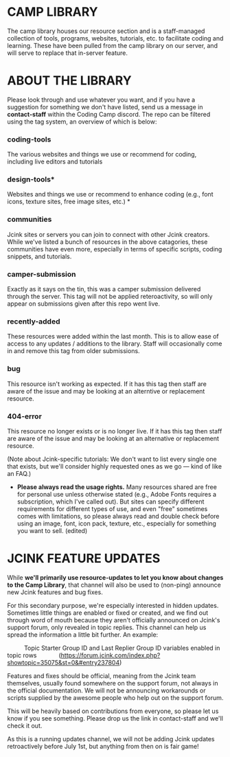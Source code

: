 # CAMP LIBRARY
The camp library houses our resource section and is a staff-managed collection of tools, programs, websites, tutorials, etc. to facilitate coding and learning. These have been pulled from the camp library on our server, and will serve to replace that in-server feature. 

# ABOUT THE LIBRARY

Please look through and use whatever you want, and if you have a suggestion for something we don't have listed, send us a message in **contact-staff** within the Coding Camp discord. The repo can be filtered using the tag system, an overview of which is below:

### coding-tools 
The various websites and things we use or recommend for coding, including live editors and tutorials

### design-tools*
Websites and things we use or recommend to enhance coding (e.g., font icons, texture sites, free image sites, etc.) * 

### communities 
Jcink sites or servers you can join to connect with other Jcink creators. While we've listed a bunch of resources in the above catagories, these communities have even more, especially in terms of specific scripts, coding snippets, and tutorials. 

### camper-submission
Exactly as it says on the tin, this was a camper submission delivered through the server. This tag will not be applied reteroactivity, so will only appear on submissions given after this repo went live.

### recently-added
These resources were added within the last month. This is to allow ease of access to any updates / additions to the library. Staff will occasionally come in and remove this tag from older submissions.

### bug
This resource isn't working as expected. If it has this tag then staff are aware of the issue and may be looking at an alterntive or replacement resource.

### 404-error
This resource no longer exists or is no longer live. If it has this tag then staff are aware of the issue and may be looking at an alternative or replacement resource.

(Note about Jcink-specific tutorials: We don't want to list every single one that exists, but we'll consider highly requested ones as we go — kind of like an FAQ.) 

* **Please always read the usage rights.** Many resources shared are free for personal use unless otherwise stated (e.g., Adobe Fonts requires a subscription, which I've called out). But sites can specify different requirements for different types of use, and even "free" sometimes comes with limitations, so please always read and double check before using an image, font, icon pack, texture, etc., especially for something you want to sell. (edited)

# JCINK FEATURE UPDATES
While **we'll primarily use resource-updates to let you know about changes to the Camp Library**, that channel will also be used to (non-ping) announce new Jcink features and bug fixes. 

For this secondary purpose, we're especially interested in hidden updates. Sometimes little things are enabled or fixed or created, and we find out through word of mouth because they aren't officially announced on Jcink's support forum, only revealed in topic replies. This channel can help us spread the information a little bit further.  An example:

&nbsp; &nbsp; &nbsp; &nbsp; &nbsp; Topic Starter Group ID and Last Replier Group ID variables enabled in topic rows 
&nbsp; &nbsp; &nbsp; &nbsp; &nbsp; &nbsp; (https://forum.jcink.com/index.php?showtopic=35075&st=0&#entry237804)

Features and fixes should be official, meaning from the Jcink team themselves, usually found somewhere on the support forum, not always in the official documentation. We will not be announcing workarounds or scripts supplied by the awesome people who help out on the support forum.

This will be heavily based on contributions from everyone, so please let us know if you see something. Please drop us the link in contact-staff and we'll check it out. 

As this is a running updates channel, we will not be adding Jcink updates retroactively before July 1st, but anything from then on is fair game!
